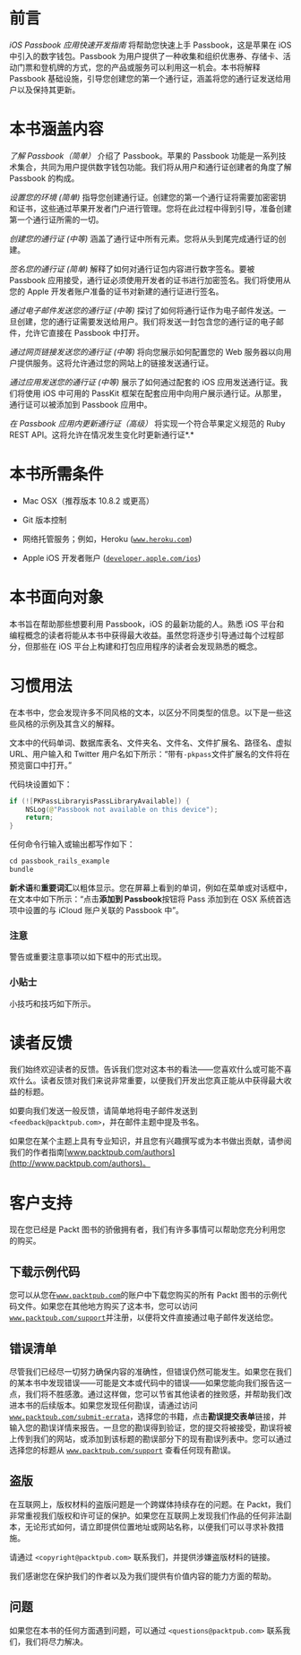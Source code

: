 # 前言

*iOS Passbook 应用快速开发指南* 将帮助您快速上手 Passbook，这是苹果在 iOS 中引入的数字钱包。Passbook 为用户提供了一种收集和组织优惠券、存储卡、活动门票和登机牌的方式，您的产品或服务可以利用这一机会。本书将解释 Passbook 基础设施，引导您创建您的第一个通行证，涵盖将您的通行证发送给用户以及保持其更新。

# 本书涵盖内容

*了解 Passbook（简单）* 介绍了 Passbook。苹果的 Passbook 功能是一系列技术集合，共同为用户提供数字钱包功能。我们将从用户和通行证创建者的角度了解 Passbook 的构成。

*设置您的环境* *(简单)* 指导您创建通行证。创建您的第一个通行证将需要加密密钥和证书，这些通过苹果开发者门户进行管理。您将在此过程中得到引导，准备创建第一个通行证所需的一切。

*创建您的通行证* *(中等)* 涵盖了通行证中所有元素。您将从头到尾完成通行证的创建。

*签名您的通行证* *(简单)* 解释了如何对通行证包内容进行数字签名。要被 Passbook 应用接受，通行证必须使用开发者的证书进行加密签名。我们将使用从您的 Apple 开发者账户准备的证书对新建的通行证进行签名。

*通过电子邮件发送您的通行证* *(中等)* 探讨了如何将通行证作为电子邮件发送。一旦创建，您的通行证需要发送给用户。我们将发送一封包含您的通行证的电子邮件，允许它直接在 Passbook 中打开。

*通过网页链接发送您的通行证* *(中等)* 将向您展示如何配置您的 Web 服务器以向用户提供服务。这将允许通过您的网站上的链接发送通行证。

*通过应用发送您的通行证* *(中等)* 展示了如何通过配套的 iOS 应用发送通行证。我们将使用 iOS 中可用的 PassKit 框架在配套应用中向用户展示通行证。从那里，通行证可以被添加到 Passbook 应用中。

*在 Passbook 应用内更新通行证（高级）* 将实现一个符合苹果定义规范的 Ruby REST API。这将允许在情况发生变化时更新通行证*.*

# 本书所需条件

+   Mac OSX（推荐版本 10.8.2 或更高）

+   Git 版本控制

+   网络托管服务；例如，Heroku ([`www.heroku.com`](http://www.heroku.com))

+   Apple iOS 开发者账户 ([`developer.apple.com/ios`](http://developer.apple.com/ios))

# 本书面向对象

本书旨在帮助那些想要利用 Passbook，iOS 的最新功能的人。熟悉 iOS 平台和编程概念的读者将能从本书中获得最大收益。虽然您将逐步引导通过每个过程部分，但那些在 iOS 平台上构建和打包应用程序的读者会发现熟悉的概念。

# 习惯用法

在本书中，您会发现许多不同风格的文本，以区分不同类型的信息。以下是一些这些风格的示例及其含义的解释。

文本中的代码单词、数据库表名、文件夹名、文件名、文件扩展名、路径名、虚拟 URL、用户输入和 Twitter 用户名如下所示：“带有`-pkpass`文件扩展名的文件将在预览窗口中打开。”

代码块设置如下：

```swift
if (![PKPassLibraryisPassLibraryAvailable]) {
    NSLog(@"Passbook not available on this device");
    return;       
}
```

任何命令行输入或输出都写作如下：

```swift
cd passbook_rails_example
bundle
```

**新术语**和**重要词汇**以粗体显示。您在屏幕上看到的单词，例如在菜单或对话框中，在文本中如下所示：“点击**添加到 Passbook**按钮将 Pass 添加到在 OSX 系统首选项中设置的与 iCloud 账户关联的 Passbook 中”。

### 注意

警告或重要注意事项以如下框中的形式出现。

### 小贴士

小技巧和技巧如下所示。

# 读者反馈

我们始终欢迎读者的反馈。告诉我们您对这本书的看法——您喜欢什么或可能不喜欢什么。读者反馈对我们来说非常重要，以便我们开发出您真正能从中获得最大收益的标题。

如要向我们发送一般反馈，请简单地将电子邮件发送到 `<feedback@packtpub.com>`，并在邮件主题中提及书名。

如果您在某个主题上具有专业知识，并且您有兴趣撰写或为本书做出贡献，请参阅我们的作者指南[www.packtpub.com/authors](http://www.packtpub.com/authors)。

# 客户支持

现在您已经是 Packt 图书的骄傲拥有者，我们有许多事情可以帮助您充分利用您的购买。

## 下载示例代码

您可以从您在[`www.packtpub.com`](http://www.packtpub.com)的账户中下载您购买的所有 Packt 图书的示例代码文件。如果您在其他地方购买了这本书，您可以访问[`www.packtpub.com/support`](http://www.packtpub.com/support)并注册，以便将文件直接通过电子邮件发送给您。

## 错误清单

尽管我们已经尽一切努力确保内容的准确性，但错误仍然可能发生。如果您在我们的某本书中发现错误——可能是文本或代码中的错误——如果您能向我们报告这一点，我们将不胜感激。通过这样做，您可以节省其他读者的挫败感，并帮助我们改进本书的后续版本。如果您发现任何勘误，请通过访问 [`www.packtpub.com/submit-errata`](http://www.packtpub.com/submit-errata)，选择您的书籍，点击**勘误****提交****表单**链接，并输入您的勘误详情来报告。一旦您的勘误得到验证，您的提交将被接受，勘误将被上传到我们的网站，或添加到该标题的勘误部分下的现有勘误列表中。您可以通过选择您的标题从 [`www.packtpub.com/support`](http://www.packtpub.com/support) 查看任何现有勘误。

## 盗版

在互联网上，版权材料的盗版问题是一个跨媒体持续存在的问题。在 Packt，我们非常重视我们版权和许可证的保护。如果您在互联网上发现我们作品的任何非法副本，无论形式如何，请立即提供位置地址或网站名称，以便我们可以寻求补救措施。

请通过 `<copyright@packtpub.com>` 联系我们，并提供涉嫌盗版材料的链接。

我们感谢您在保护我们的作者以及为我们提供有价值内容的能力方面的帮助。

## 问题

如果您在本书的任何方面遇到问题，可以通过 `<questions@packtpub.com>` 联系我们，我们将尽力解决。
